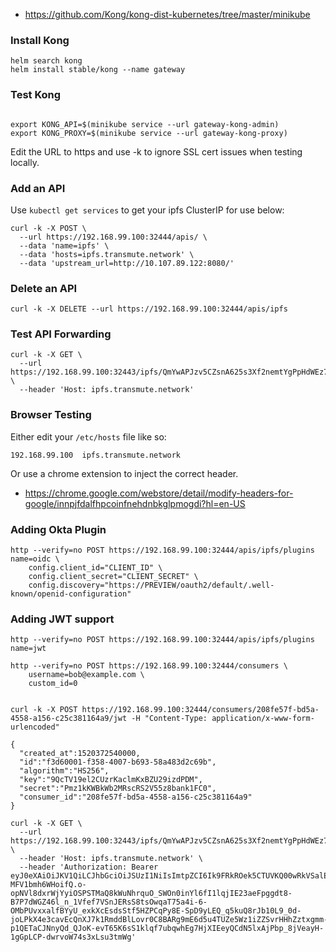 * https://github.com/Kong/kong-dist-kubernetes/tree/master/minikube

### Install Kong

```
helm search kong
helm install stable/kong --name gateway
```

### Test Kong

```

export KONG_API=$(minikube service --url gateway-kong-admin)
export KONG_PROXY=$(minikube service --url gateway-kong-proxy)

```

Edit the URL to https and use -k to ignore SSL cert issues when testing locally.

### Add an API

Use `kubectl get services` to get your ipfs ClusterIP for use below:

```
curl -k -X POST \
  --url https://192.168.99.100:32444/apis/ \
  --data 'name=ipfs' \
  --data 'hosts=ipfs.transmute.network' \
  --data 'upstream_url=http://10.107.89.122:8080/'
```


### Delete an API

```
curl -k -X DELETE --url https://192.168.99.100:32444/apis/ipfs
```

### Test API Forwarding

```
curl -k -X GET \
  --url https://192.168.99.100:32443/ipfs/QmYwAPJzv5CZsnA625s3Xf2nemtYgPpHdWEz79ojWnPbdG/readme \
  --header 'Host: ipfs.transmute.network'
```

### Browser Testing

Either edit your `/etc/hosts` file like so:

```
192.168.99.100  ipfs.transmute.network
```

Or use a chrome extension to inject the correct header.

* https://chrome.google.com/webstore/detail/modify-headers-for-google/innpjfdalfhpcoinfnehdnbkglpmogdi?hl=en-US


### Adding Okta Plugin

```
http --verify=no POST https://192.168.99.100:32444/apis/ipfs/plugins name=oidc \
    config.client_id="CLIENT_ID" \
    config.client_secret="CLIENT_SECRET" \
    config.discovery="https://PREVIEW/oauth2/default/.well-known/openid-configuration"
```

### Adding JWT support

```
http --verify=no POST https://192.168.99.100:32444/apis/ipfs/plugins name=jwt

http --verify=no POST https://192.168.99.100:32444/consumers \
    username=bob@example.com \
    custom_id=0


curl -k -X POST https://192.168.99.100:32444/consumers/208fe57f-bd5a-4558-a156-c25c381164a9/jwt -H "Content-Type: application/x-www-form-urlencoded"

{
  "created_at":1520372540000,
  "id":"f3d60001-f358-4007-b693-58a483d2c69b",
  "algorithm":"HS256",
  "key":"9QcTV19el2CUzrKaclmKxBZU29izdPDM",
  "secret":"Pmz1kKWBkWb2MRscRS2V55z8bank1FC0",
  "consumer_id":"208fe57f-bd5a-4558-a156-c25c381164a9"
}

curl -k -X GET \
  --url https://192.168.99.100:32443/ipfs/QmYwAPJzv5CZsnA625s3Xf2nemtYgPpHdWEz79ojWnPbdG/readme \
  --header 'Host: ipfs.transmute.network' \
  --header 'Authorization: Bearer eyJ0eXAiOiJKV1QiLCJhbGciOiJSUzI1NiIsImtpZCI6Ik9FRkROek5CTUVKQ00wRkVSalEyUXpjM05qZ3hSVU14TmpJd016VXdRMEUwT0RBME5USXhRZyJ9.eyJpc3MiOiJodHRwczovL3RyYW5zbXV0ZS1pbmR1c3RyaWVzLmF1dGgwLmNvbS8iLCJzdWIiOiJhdXRoMHw1YTlmMTMyOWM0Mzc5NTRkZGE2NTIzYWUiLCJhdWQiOiJDYVk5MDE5RVpobUticlZGOG5nWHhsU2Z5NWdkVjZiMCIsImlhdCI6MTUyMDM3NjIzNywiZXhwIjoxNTIwNDEyMjM3LCJhdF9oYXNoIjoiaVRwT1J0NXcxTldaZFZlOFlBbmhXZyIsIm5vbmNlIjoic3hZMGNRMVNicTNTWHNHN0cubzE5Z2t-MFV1bmh6WHoifQ.o-opNVl8dxrWjYyiOSPSTMaQ8kWuNhrquO_SWOn0inYl6fI1lqjIE23aeFpggdt8-B7P7dWGZ46l_n_1Vfef7VSnJERsS8tsOwqaT75a4i-6-OMbPUvxxalfBYyU_exkXcEsdsStf5HZPCqPy8E-SpD9yLEQ_q5kuQ8rJb10L9_0d-joLPkX4e3cavEcQnXJ7k1RmddBlLovr0C8BARg9mE6d5u4TUZe5Wz1iZZSvrHHhZztxgmm-p1QETaCJNnyQd_QJoK-evT65K6sS1klqf7ubqwhEg7HjXIEeyQCdN5lxAjPbp_8jVeayH-1gGpLCP-dwrvoW74s3xLsu3tmWg'
  
```

